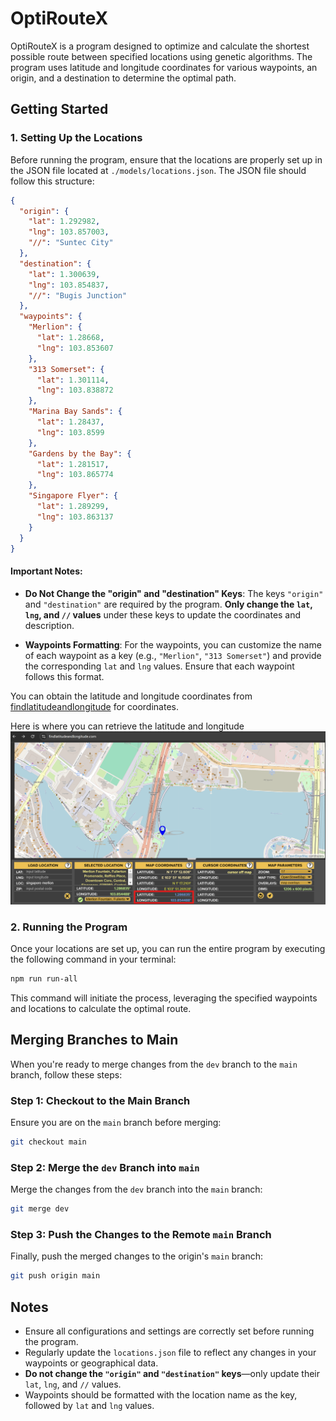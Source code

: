 # OptiRouteX

OptiRouteX is a program designed to optimize and calculate the shortest possible route between specified locations using genetic algorithms. The program uses latitude and longitude coordinates for various waypoints, an origin, and a destination to determine the optimal path.

## Getting Started

### 1. Setting Up the Locations

Before running the program, ensure that the locations are properly set up in the JSON file located at `./models/locations.json`. The JSON file should follow this structure:

```json
{
  "origin": {
    "lat": 1.292982,
    "lng": 103.857003,
    "//": "Suntec City"
  },
  "destination": {
    "lat": 1.300639,
    "lng": 103.854837,
    "//": "Bugis Junction"
  },
  "waypoints": {
    "Merlion": {
      "lat": 1.28668,
      "lng": 103.853607
    },
    "313 Somerset": {
      "lat": 1.301114,
      "lng": 103.838872
    },
    "Marina Bay Sands": {
      "lat": 1.28437,
      "lng": 103.8599
    },
    "Gardens by the Bay": {
      "lat": 1.281517,
      "lng": 103.865774
    },
    "Singapore Flyer": {
      "lat": 1.289299,
      "lng": 103.863137
    }
  }
}
```

#### Important Notes:

- **Do Not Change the "origin" and "destination" Keys**: The keys `"origin"` and `"destination"` are required by the program. **Only change the `lat`, `lng`, and `//` values** under these keys to update the coordinates and description.

- **Waypoints Formatting**: For the waypoints, you can customize the name of each waypoint as a key (e.g., `"Merlion"`, `"313 Somerset"`) and provide the corresponding `lat` and `lng` values. Ensure that each waypoint follows this format.

You can obtain the latitude and longitude coordinates from [findlatitudeandlongitude](#https://www.findlatitudeandlongitude.com/) for coordinates.

Here is where you can retrieve the latitude and longitude
![Find latitude and longitude](images/findCoordinate.png)

### 2. Running the Program

Once your locations are set up, you can run the entire program by executing the following command in your terminal:

```bash
npm run run-all
```

This command will initiate the process, leveraging the specified waypoints and locations to calculate the optimal route.

## Merging Branches to Main

When you're ready to merge changes from the `dev` branch to the `main` branch, follow these steps:

### Step 1: Checkout to the Main Branch

Ensure you are on the `main` branch before merging:

```bash
git checkout main
```

### Step 2: Merge the `dev` Branch into `main`

Merge the changes from the `dev` branch into the `main` branch:

```bash
git merge dev
```

### Step 3: Push the Changes to the Remote `main` Branch

Finally, push the merged changes to the origin's `main` branch:

```bash
git push origin main
```

## Notes

- Ensure all configurations and settings are correctly set before running the program.
- Regularly update the `locations.json` file to reflect any changes in your waypoints or geographical data.
- **Do not change the `"origin"` and `"destination"` keys**—only update their `lat`, `lng`, and `//` values.
- Waypoints should be formatted with the location name as the key, followed by `lat` and `lng` values.
